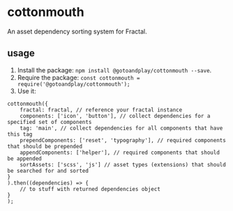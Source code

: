 # cottonmouth

An asset dependency sorting system for Fractal.

## usage

1. Install the package: `npm install @gotoandplay/cottonmouth --save`.
2. Require the package: `const cottonmouth = require('@gotoandplay/cottonmouth');`
3. Use it:

```
cottonmouth({
    fractal: fractal, // reference your fractal instance
    components: ['icon', 'button'], // collect dependencies for a specified set of components
    tag: 'main', // collect dependencies for all components that have this tag
    prependComponents: ['reset', 'typography'], // required components that should be prepended
    appendComponents: ['helper'], // required components that should be appended
    sortAssets: ['scss', 'js'] // asset types (extensions) that should be searched for and sorted
}
).then((dependencies) => {
    // to stuff with returned dependencies object
}
);
```
